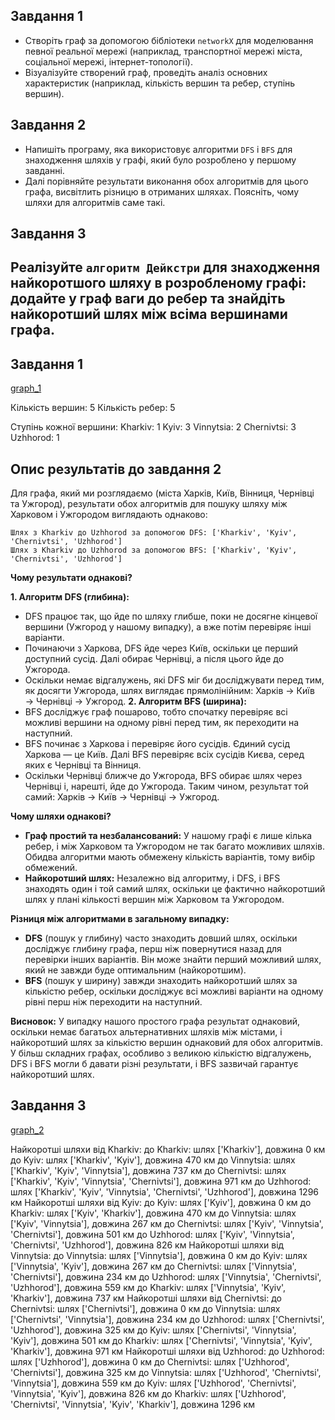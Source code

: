 ## Завдання 1

- Створіть граф за допомогою бібліотеки `networkX` для моделювання певної реальної мережі (наприклад, транспортної мережі міста, соціальної мережі, інтернет-топології).
- Візуалізуйте створений граф, проведіть аналіз основних характеристик (наприклад, кількість вершин та ребер, ступінь вершин).

## Завдання 2

- Напишіть програму, яка використовує алгоритми `DFS` і `BFS` для знаходження шляхів у графі, який було розроблено у першому завданні.
- Далі порівняйте результати виконання обох алгоритмів для цього графа, висвітлить різницю в отриманих шляхах. Поясніть, чому шляхи для алгоритмів саме такі.

## Завдання 3

## Реалізуйте `алгоритм Дейкстри` для знаходження найкоротшого шляху в розробленому графі: додайте у граф ваги до ребер та знайдіть найкоротший шлях між всіма вершинами графа.

## Завдання 1

[graph_1](./assets/Gr_1.png)

Кількість вершин: 5
Кількість ребер: 5

Ступінь кожної вершини:
Kharkiv: 1
Kyiv: 3
Vinnytsia: 2
Chernivtsi: 3
Uzhhorod: 1

## Опис результатів до завдання 2

Для графа, який ми розглядаємо (міста Харків, Київ, Вінниця, Чернівці та Ужгород), результати обох алгоритмів для пошуку шляху між Харковом і Ужгородом виглядають однаково:

```
Шлях з Kharkiv до Uzhhorod за допомогою DFS: ['Kharkiv', 'Kyiv', 'Chernivtsi', 'Uzhhorod']
Шлях з Kharkiv до Uzhhorod за допомогою BFS: ['Kharkiv', 'Kyiv', 'Chernivtsi', 'Uzhhorod']
```

**Чому результати однакові?**

**1. Алгоритм DFS (глибина):**

- DFS працює так, що йде по шляху глибше, поки не досягне кінцевої вершини (Ужгород у нашому випадку), а вже потім перевіряє інші варіанти.
- Починаючи з Харкова, DFS йде через Київ, оскільки це перший доступний сусід. Далі обирає Чернівці, а після цього йде до Ужгорода.
- Оскільки немає відгалужень, які DFS міг би досліджувати перед тим, як досягти Ужгорода, шлях виглядає прямолінійним: Харків → Київ → Чернівці → Ужгород.
  **2. Алгоритм BFS (ширина):**
- BFS досліджує граф пошарово, тобто спочатку перевіряє всі можливі вершини на одному рівні перед тим, як переходити на наступний.
- BFS починає з Харкова і перевіряє його сусідів. Єдиний сусід Харкова — це Київ. Далі BFS перевіряє всіх сусідів Києва, серед яких є Чернівці та Вінниця.
- Оскільки Чернівці ближче до Ужгорода, BFS обирає шлях через Чернівці і, нарешті, йде до Ужгорода. Таким чином, результат той самий: Харків → Київ → Чернівці → Ужгород.

**Чому шляхи однакові?**

- **Граф простий та незбалансований:** У нашому графі є лише кілька ребер, і між Харковом та Ужгородом не так багато можливих шляхів. Обидва алгоритми мають обмежену кількість варіантів, тому вибір обмежений.
- **Найкоротший шлях:** Незалежно від алгоритму, і DFS, і BFS знаходять один і той самий шлях, оскільки це фактично найкоротший шлях у плані кількості вершин між Харковом та Ужгородом.

**Різниця між алгоритмами в загальному випадку:**

- **DFS** (пошук у глибину) часто знаходить довший шлях, оскільки досліджує глибину графа, перш ніж повернутися назад для перевірки інших варіантів. Він може знайти перший можливий шлях, який не завжди буде оптимальним (найкоротшим).
- **BFS** (пошук у ширину) завжди знаходить найкоротший шлях за кількістю ребер, оскільки досліджує всі можливі варіанти на одному рівні перш ніж переходити на наступний.

**Висновок:**
У випадку нашого простого графа результат однаковий, оскільки немає багатьох альтернативних шляхів між містами, і найкоротший шлях за кількістю вершин однаковий для обох алгоритмів. У більш складних графах, особливо з великою кількістю відгалужень, DFS і BFS могли б давати різні результати, і BFS зазвичай гарантує найкоротший шлях.

## Завдання 3

[graph_2](./assets/Gr_2.png)

Найкоротші шляхи від Kharkiv:
до Kharkiv: шлях ['Kharkiv'], довжина 0 км
до Kyiv: шлях ['Kharkiv', 'Kyiv'], довжина 470 км
до Vinnytsia: шлях ['Kharkiv', 'Kyiv', 'Vinnytsia'], довжина 737 км
до Chernivtsi: шлях ['Kharkiv', 'Kyiv', 'Vinnytsia', 'Chernivtsi'], довжина 971 км
до Uzhhorod: шлях ['Kharkiv', 'Kyiv', 'Vinnytsia', 'Chernivtsi', 'Uzhhorod'], довжина 1296 км
Найкоротші шляхи від Kyiv:
до Kyiv: шлях ['Kyiv'], довжина 0 км
до Kharkiv: шлях ['Kyiv', 'Kharkiv'], довжина 470 км
до Vinnytsia: шлях ['Kyiv', 'Vinnytsia'], довжина 267 км
до Chernivtsi: шлях ['Kyiv', 'Vinnytsia', 'Chernivtsi'], довжина 501 км
до Uzhhorod: шлях ['Kyiv', 'Vinnytsia', 'Chernivtsi', 'Uzhhorod'], довжина 826 км
Найкоротші шляхи від Vinnytsia:
до Vinnytsia: шлях ['Vinnytsia'], довжина 0 км
до Kyiv: шлях ['Vinnytsia', 'Kyiv'], довжина 267 км
до Chernivtsi: шлях ['Vinnytsia', 'Chernivtsi'], довжина 234 км
до Uzhhorod: шлях ['Vinnytsia', 'Chernivtsi', 'Uzhhorod'], довжина 559 км
до Kharkiv: шлях ['Vinnytsia', 'Kyiv', 'Kharkiv'], довжина 737 км
Найкоротші шляхи від Chernivtsi:
до Chernivtsi: шлях ['Chernivtsi'], довжина 0 км
до Vinnytsia: шлях ['Chernivtsi', 'Vinnytsia'], довжина 234 км
до Uzhhorod: шлях ['Chernivtsi', 'Uzhhorod'], довжина 325 км
до Kyiv: шлях ['Chernivtsi', 'Vinnytsia', 'Kyiv'], довжина 501 км
до Kharkiv: шлях ['Chernivtsi', 'Vinnytsia', 'Kyiv', 'Kharkiv'], довжина 971 км
Найкоротші шляхи від Uzhhorod:
до Uzhhorod: шлях ['Uzhhorod'], довжина 0 км
до Chernivtsi: шлях ['Uzhhorod', 'Chernivtsi'], довжина 325 км
до Vinnytsia: шлях ['Uzhhorod', 'Chernivtsi', 'Vinnytsia'], довжина 559 км
до Kyiv: шлях ['Uzhhorod', 'Chernivtsi', 'Vinnytsia', 'Kyiv'], довжина 826 км
до Kharkiv: шлях ['Uzhhorod', 'Chernivtsi', 'Vinnytsia', 'Kyiv', 'Kharkiv'], довжина 1296 км

